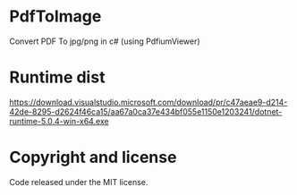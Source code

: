 # PdfToImage
Convert PDF To jpg/png in c# (using PdfiumViewer)

# Runtime dist
https://download.visualstudio.microsoft.com/download/pr/c47aeae9-d214-42de-8295-d2624f46ca15/aa67a0ca37e434bf055e1150e1203241/dotnet-runtime-5.0.4-win-x64.exe

# Copyright and license
Code released under the MIT license.
